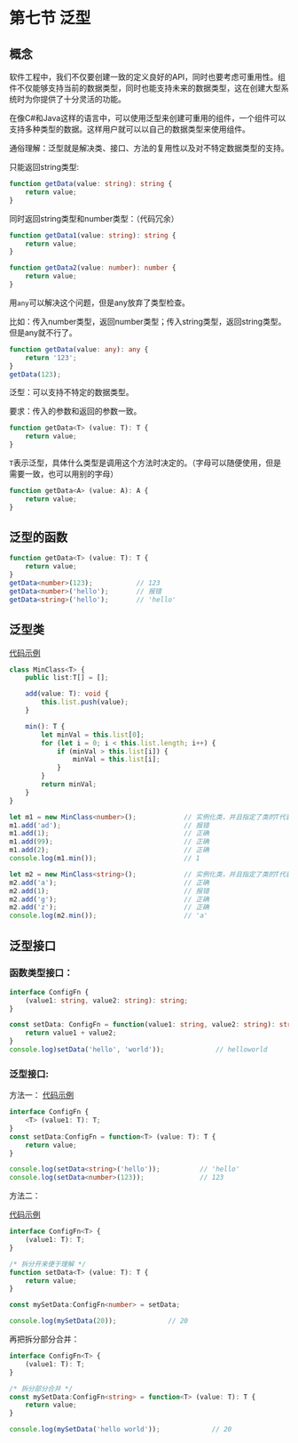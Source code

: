# 第七节  泛型

## 概念

软件工程中，我们不仅要创建一致的定义良好的API，同时也要考虑可重用性。组件不仅能够支持当前的数据类型，同时也能支持未来的数据类型，这在创建大型系统时为你提供了十分灵活的功能。

在像C#和Java这样的语言中，可以使用泛型来创建可重用的组件，一个组件可以支持多种类型的数据。这样用户就可以以自己的数据类型来使用组件。

通俗理解：泛型就是解决类、接口、方法的复用性以及对不特定数据类型的支持。

只能返回string类型:

```ts
function getData(value: string): string {
    return value;
}
```

同时返回string类型和number类型：（代码冗余）

```ts
function getData1(value: string): string {
    return value;
}

function getData2(value: number): number {
    return value;
}
```
用`any`可以解决这个问题，但是any放弃了类型检查。

比如：传入number类型，返回number类型；传入string类型，返回string类型。但是any就不行了。

```ts
function getData(value: any): any {
    return '123';
}
getData(123);
```

泛型：可以支持不特定的数据类型。

要求：传入的参数和返回的参数一致。

```ts
function getData<T> (value: T): T {
    return value;
}
```
`T`表示泛型，具体什么类型是调用这个方法时决定的。（字母可以随便使用，但是需要一致，也可以用别的字母）

```ts
function getData<A> (value: A): A {
    return value;
}
```

## 泛型的函数

```ts
function getData<T> (value: T): T {
    return value;
}
getData<number>(123);           // 123
getData<number>('hello');       // 报错
getData<string>('hello');       // 'hello'
```

## 泛型类

[代码示例](../../demo/lesson_07/demo1/index.ts)
```ts
class MinClass<T> {
    public list:T[] = [];

    add(value: T): void {
        this.list.push(value);
    }

    min(): T {
        let minVal = this.list[0];
        for (let i = 0; i < this.list.length; i++) {
            if (minVal > this.list[i]) {
                minVal = this.list[i];
            }
        }
        return minVal;
    }
}

let m1 = new MinClass<number>();            // 实例化类，并且指定了类的T代表的是number类型
m1.add('ad');                               // 报错
m1.add(1);                                  // 正确
m1.add(99);                                 // 正确
m1.add(2);                                  // 正确
console.log(m1.min());                      // 1

let m2 = new MinClass<string>();            // 实例化类，并且指定了类的T代表的是number类型
m2.add('a');                                // 正确
m2.add(1);                                  // 报错
m2.add('g');                                // 正确
m2.add('z');                                // 正确
console.log(m2.min());                      // 'a'
```

## 泛型接口

### 函数类型接口：
```ts
interface ConfigFn {
    (value1: string, value2: string): string;
}

const setData: ConfigFn = function(value1: string, value2: string): string {
    return value1 + value2;
}
console.log)setData('hello', 'world'));             // helloworld
```

### 泛型接口:

方法一：
[代码示例](../../demo/lesson_07/demo2/index.ts)
```ts
interface ConfigFn {
    <T> (value1: T): T;
}
const setData:ConfigFn = function<T> (value: T): T {
    return value;
}

console.log(setData<string>('hello'));          // 'hello'
console.log(setData<number>(123));              // 123
```

方法二：

[代码示例](../../demo/lesson_07/demo3/index.ts)
```ts
interface ConfigFn<T> {
    (value1: T): T;
}

/* 拆分开来便于理解 */
function setData<T> (value: T): T {
    return value;
}

const mySetData:ConfigFn<number> = setData;

console.log(mySetData(20));             // 20
```

再把拆分部分合并：

```ts
interface ConfigFn<T> {
    (value1: T): T;
}

/* 拆分部分合并 */
const mySetData:ConfigFn<string> = function<T> (value: T): T {
    return value;
}

console.log(mySetData('hello world'));             // 20
```

